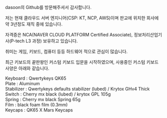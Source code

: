 dasoon의 Github를 방문해주셔서 감사합니다.


저는 현재 클라우드 서버 엔지니어(CSP: KT, NCP, AWS)이며 판교에 위치한 회사에 약 3년정도 재직 중에 있습니다.

자격증은 NCA(NAVER CLOUD PLATFORM Certified Associate), 정보처리산업기사(P-tech L3 과정) 보유하고 있습니다.

취미는 게임, 키보드, 컴퓨터 등등 하드웨어 적으로 관심이 많습니다.

최근 키보드의 끝판왕인 커스텀 키보드 입문을 시작하였으며,
사용중인 커스텀 키보드 사양은 아래와 같습니다.


Keyboard : Qwertykeys QK65  
Plate : Aluminum  
Stabilizer : Qwertykeys defaults stabilizer (lubed) / Krytox GHv4 Thick  
Switch :  Cherry mx black (lubed) / krytox GPL 105g  
Spring : Cherry mx black Spring 65g  
Film : black foam film (0.3mm)  
Keycaps : QK65 X Mars Keycaps  